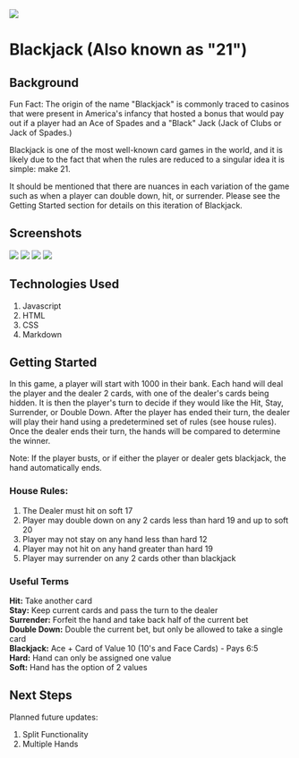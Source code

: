<img src="https://i.imgur.com/tU0rvwJ.png">

# Blackjack (Also known as "21")

## Background

Fun Fact: The origin of the name "Blackjack" is commonly traced to casinos that were present in America's infancy that hosted a bonus that would pay out if a player had an Ace of Spades and a "Black" Jack (Jack of Clubs or Jack of Spades.)

Blackjack is one of the most well-known card games in the world, and it is likely due to the fact that when the rules are reduced to a singular idea it is simple: make 21. 

It should be mentioned that there are nuances in each variation of the game such as when a player can double down, hit, or surrender. Please see the Getting Started section for details on this iteration of Blackjack.

## Screenshots

<img src="https://i.imgur.com/sBWN2Bj.png">

<img src="https://i.imgur.com/sVrQafE.png">

<img src="https://i.imgur.com/u3fQzmU.png">

<img src="https://i.imgur.com/RjCd9Nw.png">


## Technologies Used

1. Javascript
2. HTML
3. CSS
4. Markdown

## Getting Started

In this game, a player will start with 1000 in their bank. Each hand will deal the player and the dealer 2 cards, with one of the dealer's cards being hidden. It is then the player's turn to decide if they would like the Hit, Stay, Surrender, or Double Down. After the player has ended their turn, the dealer will play their hand using a predetermined set of rules (see house rules). Once the dealer ends their turn, the hands will be compared to determine the winner.

Note: If the player busts, or if either the player or dealer gets blackjack, the hand automatically ends.

### House Rules:
1. The Dealer must hit on soft 17
2. Player may double down on any 2 cards less than hard 19 and up to soft 20
3. Player may not stay on any hand less than hard 12
4. Player may not hit on any hand greater than hard 19
5. Player may surrender on any 2 cards other than blackjack

### Useful Terms
**Hit:** Take another card <br>
**Stay:** Keep current cards and pass the turn to the dealer <br>
**Surrender:** Forfeit the hand and take back half of the current bet <br>
**Double Down:** Double the current bet, but only be allowed to take a single card <br>
**Blackjack:** Ace + Card of Value 10 (10's and Face Cards) - Pays 6:5 <br>
**Hard:** Hand can only be assigned one value <br>
**Soft:** Hand has the option of 2 values

## Next Steps

Planned future updates:
1. Split Functionality
2. Multiple Hands